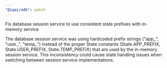 ```yaml
---
"@iqai/adk": patch
---
```


Fix database session service to use consistent state prefixes with in-memory service

The database session service was using hardcoded prefix strings ("app_", "user_", "temp_") instead of the proper State constants (State.APP_PREFIX, State.USER_PREFIX, State.TEMP_PREFIX) that are used by the in-memory session service. This inconsistency could cause state handling issues when switching between session service implementations.